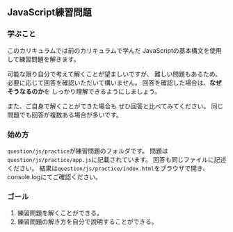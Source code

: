 ## JavaScript練習問題

### 学ぶこと
このカリキュラムでは前のカリキュラムで学んだ
JavaScriptの基本構文を使用して練習問題を解きます。

可能な限り自分で考えて解くことが望ましいですが、
難しい問題もあるため、
必要に応じて回答を確認いただいて構いません。
回答を確認した場合は、**なぜそうなるのか**を
しっかり理解できるようにしましょう。

また、ご自身で解くことができた場合も
ぜひ回答と比べてみてください。
同じ問題でも回答が複数ある場合が多いです。

### 始め方
`question/js/practice`が練習問題のフォルダです。
問題は`question/js/practice/app.js`に記載されています。
回答も同じファイルに記述ください。
結果は`question/js/practice/index.html`をブラウザで開き、
console.logにてご確認ください。

### ゴール
1. 練習問題を解くことができる。
2. 練習問題の解き方を自分で説明することができる。